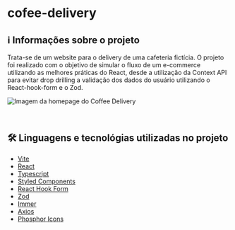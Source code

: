 # cofee-delivery

## ℹ️ Informações sobre o projeto
Trata-se de um website para o delivery de uma cafeteria fictícia. O projeto foi realizado com o objetivo de simular o fluxo de um 
e-commerce utilizando as melhores práticas do React, desde a utilização da Context API para evitar drop drilling 
a validação dos dados do usuário utilizando o React-hook-form e o Zod.

<img src="https://user-images.githubusercontent.com/107761789/204055797-e93ea701-5cf0-4b8a-9bc6-a3eb970c0761.png" alt="Imagem da homepage do Coffee Delivery"/>


&nbsp;

## 🛠️ Linguagens e tecnológias utilizadas no projeto
* [Vite](https://vitejs.dev/)
* [React](https://pt-br.reactjs.org/)
* [Typescript](https://www.typescriptlang.org/)
* [Styled Components](https://styled-components.com/)
* [React Hook Form](https://react-hook-form.com/)
* [Zod](https://zod.dev/)
* [Immer](https://immerjs.github.io/immer/)
* [Axios](https://axios-http.com/ptbr/)
* [Phosphor Icons](https://phosphoricons.com/)


